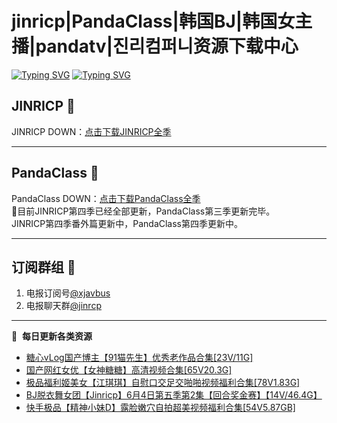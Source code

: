 # jinricp|PandaClass|韩国BJ|韩国女主播|pandatv|진리컴퍼니资源下载中心   
[![Typing SVG](https://readme-typing-svg.herokuapp.com?font=Fira+Code&pause=1000&center=true&vCenter=true&random=true&width=435&lines=所有链接都需要翻墙访问)](https://jinri-cp.neocities.org/free.html)
[![Typing SVG](https://readme-typing-svg.herokuapp.com?font=Fira+Code&pause=1000&center=true&vCenter=true&random=true&width=435&lines=点击进入福利资源下载中心)](https://pandaclass.neocities.org/)
## JINRICP 👋   
JINRICP DOWN：[点击下载JINRICP全季](https://mypikpak.com/s/VODz7HXQoqcX0UrvaXfDtFoPo1)
****
## PandaClass 💯   
PandaClass DOWN：[点击下载PandaClass全季](https://mypikpak.com/s/VOKOTZkoEnkyvCnELVSquM97o1)   
💞目前JINRICP第四季已经全部更新，PandaClass第三季更新完毕。   
JINRICP第四季番外篇更新中，PandaClass第四季更新中。
****
## 订阅群组 🔞
1. 电报订阅号[@xjavbus](https://t.me/xjavbus)
2. 电报聊天群[@jinrcp](https://t.me/jinrcp)
**** 
📕 &nbsp;**每日更新各类资源**
<!-- BLOG-POST-LIST:START -->
- [糖心vLog国产博主【91猫先生】优秀老作品合集[23V/11G]](https://fuli.rulel.com/403.html)
- [国产网红女优【女神糖糖】高清视频合集[65V20.3G]](https://fuli.rulel.com/402.html)
- [极品福利姬美女【江琪琪】自慰口交足交啪啪视频福利合集[78V1.83G]](https://fuli.rulel.com/401.html)
- [BJ脱衣舞女团【Jinricp】6月4日第五季第2集【回合奖金赛】【14V/46.4G】](https://fuli.rulel.com/400.html)
- [快手极品【精神小妹D】露脸嫩穴自拍超美视频福利合集[54V5.87GB]](https://fuli.rulel.com/398.html)
<!-- BLOG-POST-LIST:END -->
